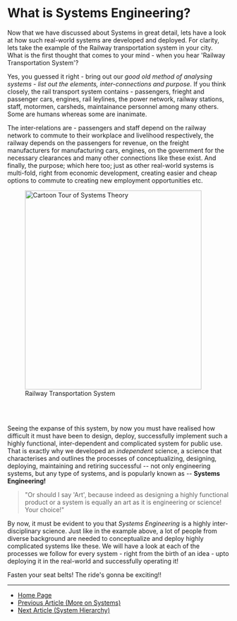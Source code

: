 # What is Systems Engineering?

Now that we have discussed about Systems in great detail, lets have a look at how such real-world systems are developed and deployed. For clarity, lets take the example of the Railway transportation system in your city. What is the first thought that comes to your mind - when you hear 'Railway Transportation System'?

Yes, you guessed it right - bring out our *good old method of analysing systems* - *list out the elements, inter-connections and purpose.* If you think closely, the rail transport system contains - passengers, frieght and passenger cars, engines, rail leylines, the power network, railway stations, staff, motormen, carsheds, maintainance personnel among many others. Some are humans whereas some are inanimate. 

The inter-relations are - passengers and staff depend on the railway network to commute to their workplace and livelihood respectively, the railway depends on the passengers for revenue, on the freight manufacturers for manufacturing cars, engines, on the government for the necessary clearances and many other connections like these exist. And finally, the purpose; which here too; just as other real-world systems is multi-fold, right from economic development, creating easier and cheap options to commute to creating new employment opportunities etc.

<figure>
<img src="https://ssl.c.photoshelter.com/img-get2/I00000zISZyy7hvI/fit=1000x750/Ionicus-Joshua-Armitage-Trains-Cartoons-Punch-Magazine-1957-05-15-618.jpg" height=450 width=400
     alt="Cartoon Tour of Systems Theory"
     style="float: center; vertical-align:center; margin-right: 10px;"/>
     <figcaption> Railway Transportation System </figcaption>
     </figure>
<br><br>

Seeing the expanse of this system, by now you must have realised how difficult it must have been to design, deploy, successfully implement such a highly functional, inter-dependent and complicated system for public use. That is exactly why we developed an *independent* science, a science that characterises and outlines the processes of conceptualizing, designing, deploying, maintaining and retiring successful -- not only engineering systems, but any type of systems, and is popularly known as -- **Systems Engineering!** 

> "Or should I say 'Art', because indeed as designing a highly functional product or a system is equally an art as it is engineering or science! Your choice!"

By now, it must be evident to you that *Systems Engineering* is a highly inter-disciplinary science. Just like in the example above, a lot of people from diverse background are needed to conceptualize and deploy highly complicated systems like these. We will have a look at each of the processes we follow for every system - right from the birth of an idea - upto deploying it in the real-world and successfully operating it!

Fasten your seat belts! The ride's gonna be exciting!!

---
- [Home Page](https://sohamphanseiitb.github.io/Think-in-Systems/index.html)
- [Previous Article (More on Systems)](https://sohamphanseiitb.github.io/Think-in-Systems/Systems_Theory/systems_engg/more_on_systems.html)
- [Next Article (System Hierarchy)](https://sohamphanseiitb.github.io/Think-in-Systems/Systems_Theory/systems_engg/hierarchy.html)
